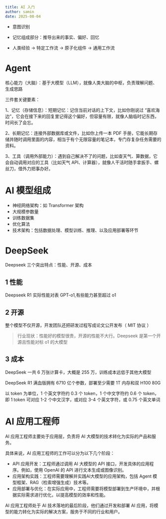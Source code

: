 ```yaml
title: AI 入门
author: samin
date: 2025-08-04
```

- 意图识别

- 记忆组成部分：推导出来的事实、偏好、回忆

- 人类经验 -> 特定工作流 -> 原子化组件 -> 通用工作流

# Agent

核心能力（大脑）：基于大模型（LLM），就像人类大脑的中枢，负责理解问题、生成思路

三件套关键要素：

1、记忆（存储信息）：短期记忆：记住当前对话的上下文，比如你刚说过 “喜欢海边”，它会在接下来的回复里记得这个偏好，但容量有限，就像人脑临时记东西，时间长了会忘。

2、长期记忆：连接外部数据库或文件，比如你上传一本 PDF 手册，它能长期存储并随时调用里面的内容，相当于有个无限容量的笔记本，专门存复杂任务需要的资料。

3、工具（调用外部能力）：遇到自己解决不了的问题，比如查天气、算数据，它会自动调用对应的工具（比如天气 API、计算器），就像人干活时随手拿扳手、螺丝刀，借外力把事办好。

# AI 模型组成

- 神经网络架构：如 Transformer 架构
- 大规模参数量
- 训练数据集
- 优化算法
- 技术架构：包括数据处理、模型训练、推理、以及应用部署等环节

# DeepSeek

Deepseek 三个突出特点：性能、开源、成本

## 1 性能

Deepseek R1 实际性能对表 GPT-o1,有些能力甚至超过 o1

## 2 开源

整个模型不仅开源，开发团队还把研发过程写成论文公开发布（ MIT 协议 ）

> 行业现状：性能好的模型很贵，开源的性能不大行。Deepseek 是第一个开源且性能对标 o1 的大模型

## 3 成本

DeepSeek 一共 6 万张计算卡，大概是 255 万，训练成本远低于其他大模型

DeepSeek R1 满血版拥有 6710 亿个参数，部署至少需要 1T 内存和双 H100 80G

以 token 为单位，1 个英文字符约 0.3 个 token，1 个中文字符约 0.6 个 token，即 1 token 可对应 1-2 个中文汉字，或对应 3-4 个英文字符，或 0.75 个英文单词

# AI 应用工程师

AI 应用工程师主要处于应用层，负责将 AI 大模型的技术转化为实际的产品和服务。

具体来说，AI 应用工程师的工作可以分为以下几个阶段：
- API 应用开发：工程师通过调用 AI 大模型的 API 接口，开发具体的应用程序。例如，使用 OpenAI 的 API 进行文本生成或图像识别。
- 应用架构实践：工程师需要理解并实践AI大模型的应用架构，包括 Agent 模型框架、RAG（检索增强生成）技术等。
- 应用部署与优化：在实际应用中，工程师需要将模型部署到生产环境中，并根据实际需求进行优化，以提高模型的效率和性能。

AI 应用工程师处于 AI 技术落地的最后阶段，他们通过开发和部署 AI 应用，将模型的能力转化为实际的解决方案，服务于不同的行业和用户。